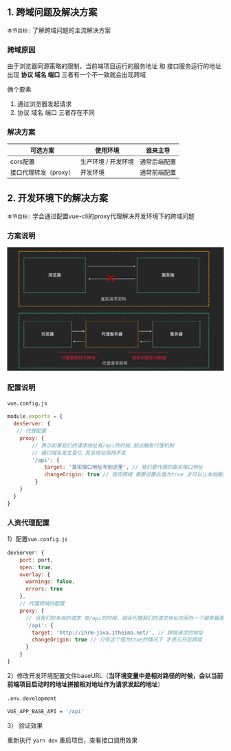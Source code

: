 ## 1. 跨域问题及解决方案

`本节目标:`  了解跨域问题的主流解决方案

### 跨域原因

由于浏览器同源策略的限制，当前端项目运行的服务地址 和 接口服务运行的地址出现 **协议 域名 端口** 三者有一个不一致就会出现跨域

俩个要素

1. 通过浏览器发起请求
2. 协议 域名 端口 三者存在不同

### 解决方案

| 可选方案              | 使用环境            | 谁来主导     |
| --------------------- | ------------------- | ------------ |
| cors配置              | 生产环境 / 开发环境 | 通常后端配置 |
| 接口代理转发（proxy） | 开发环境            | 通常前端配置 |

## 2. 开发环境下的解决方案

`本节目标:`  学会通过配置vue-cli的proxy代理解决开发环境下的跨域问题

### 方案说明

![](./asset/login/cors.png)

### 配置说明

`vue.config.js`

```js
module.exports = {
  devServer: {
   // 代理配置
    proxy: {
        // 表示如果我们的请求地址有/api的时候,就出触发代理机制
        // 接口域名发生变化 其余地址保持不变
        '/api': {
            target: '真实接口地址写到这里', // 我们要代理的真实接口地址
            changeOrigin: true // 是否跨域 需要设置此值为true 才可以让本地服务代理我们发出请求
         }
    }
  }
}
```

### 人资代理配置

1）配置`vue.config.js` 

```js
devServer: {
    port: port,
    open: true,
    overlay: {
      warnings: false,
      errors: true
    },
    // 代理跨域的配置
    proxy: {
      // 当我们的本地的请求 有/api的时候，就会代理我们的请求地址向另外一个服务器发出请求
      '/api': {
        target: 'http://ihrm-java.itheima.net/', // 跨域请求的地址
        changeOrigin: true // 只有这个值为true的情况下 才表示开启跨域
      }
    }
}
```

2）修改开发环境配置文件baseURL（**当环境变量中是相对路径的时候，会以当前前端项目启动时的地址拼接相对地址作为请求发起的地址**）

`.env.development`

```BASH
VUE_APP_BASE_API = '/api'
```

3） 验证效果

重新执行 `yarn dev` 重启项目，查看接口调用效果


